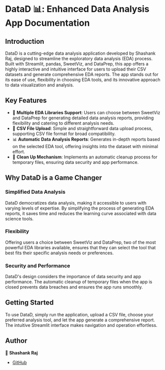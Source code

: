 # DataD 📊: Enhanced Data Analysis App Documentation

## Introduction

DataD is a cutting-edge data analysis application developed by Shashank Raj, designed to streamline the exploratory data analysis (EDA) process. Built with Streamlit, pandas, SweetViz, and DataPrep, this app offers a highly interactive and intuitive interface for users to upload their CSV datasets and generate comprehensive EDA reports. The app stands out for its ease of use, flexibility in choosing EDA tools, and its innovative approach to data visualization and analysis.

## Key Features

- 🚀 **Multiple EDA Libraries Support**: Users can choose between SweetViz and DataPrep for generating detailed data analysis reports, providing flexibility and catering to different analysis needs.
- 📁 **CSV File Upload**: Simple and straightforward data upload process, supporting CSV file format for broad compatibility.
- 📊 **Automatic Data Analysis Reports**: Generates in-depth reports based on the selected EDA tool, offering insights into the dataset with minimal effort.
- 🧹 **Clean Up Mechanism**: Implements an automatic cleanup process for temporary files, ensuring data security and app performance.


## Why DataD is a Game Changer

### Simplified Data Analysis
DataD democratizes data analysis, making it accessible to users with varying levels of expertise. By simplifying the process of generating EDA reports, it saves time and reduces the learning curve associated with data science tools.

### Flexibility
Offering users a choice between SweetViz and DataPrep, two of the most powerful EDA libraries available, ensures that they can select the tool that best fits their specific analysis needs or preferences.

### Security and Performance
DataD's design considers the importance of data security and app performance. The automatic cleanup of temporary files when the app is closed prevents data breaches and ensures the app runs smoothly.

## Getting Started

To use DataD, simply run the application, upload a CSV file, choose your preferred analysis tool, and let the app generate a comprehensive report. The intuitive Streamlit interface makes navigation and operation effortless.

## Author

👤 **Shashank Raj**
- [GitHub](https://github.com/shashoriginal)

